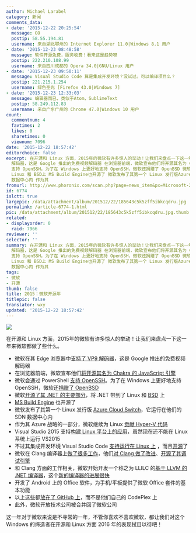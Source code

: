 ```yaml
---
author: Michael Larabel
category: 新闻
comments_data:
- date: '2015-12-22 20:25:54'
  message: GO
  postip: 58.55.194.81
  username: 来自湖北鄂州的 Internet Explorer 11.0|Windows 8.1 用户
- date: '2015-12-23 08:48:58'
  message: 软件开源免费，服务收费！看来这是趋势呀
  postip: 222.210.108.99
  username: 来自四川成都的 Opera 34.0|GNU/Linux 用户
- date: '2015-12-23 09:50:11'
  message: Visual Studio Code 算是集成开发环境？没试过。可以编译项目么？
  postip: 221.215.1.254
  username: 绿色圣光 [Firefox 43.0|Windows 7]
- date: '2015-12-23 12:33:03'
  message: 编辑器而已，类似于Atom，SublimeText
  postip: 58.249.112.83
  username: 来自广东广州的 Chrome 47.0|Windows 10 用户
count:
  commentnum: 4
  favtimes: 2
  likes: 0
  sharetimes: 0
  viewnum: 7096
date: '2015-12-22 18:57:42'
editorchoice: false
excerpt: 在开源和 Linux 方面，2015年的微软有许多惊人的举动！让我们来盘点一下这一年来微软都做了些什么。  微软在其 Edge 浏览器中支持了 VP9
  解码器，这是 Google 推出的免费视频解码器 在浏览器前端，微软宣布他们将开源其名为 Chakra 的 JavaScript 引擎 微软会通过 PowerShell
  支持 OpenSSH。为了在 Windows 上更好地支持 OpenSSH，微软还捐赠了 OpenBSD 微软开源了其 .NET 的主要部分，将 .NET 带到了
  Linux 和 BSD上 MS Build Engine也开源了 微软发布了其第一个 Linux 发行版Azure Cloud Switch，它运行在他们的 SDN
  数据中心内 作为其
fromurl: http://www.phoronix.com/scan.php?page=news_item&px=Microsoft-2015-What-A-Year
id: 6774
islctt: true
largepic: /data/attachment/album/201512/22/185643c5k5zff5ibkcqdru.jpg
permalink: /article-6774-1.html
pic: /data/attachment/album/201512/22/185643c5k5zff5ibkcqdru.jpg.thumb.jpg
related:
- displayorder: 0
  raid: 7966
reviewer: ''
selector: ''
summary: 在开源和 Linux 方面，2015年的微软有许多惊人的举动！让我们来盘点一下这一年来微软都做了些什么。  微软在其 Edge 浏览器中支持了 VP9
  解码器，这是 Google 推出的免费视频解码器 在浏览器前端，微软宣布他们将开源其名为 Chakra 的 JavaScript 引擎 微软会通过 PowerShell
  支持 OpenSSH。为了在 Windows 上更好地支持 OpenSSH，微软还捐赠了 OpenBSD 微软开源了其 .NET 的主要部分，将 .NET 带到了
  Linux 和 BSD上 MS Build Engine也开源了 微软发布了其第一个 Linux 发行版Azure Cloud Switch，它运行在他们的 SDN
  数据中心内 作为其
tags:
- 微软
- 开源
thumb: false
title: 2015：微软开源年
titlepic: false
translator: wxy
updated: '2015-12-22 18:57:42'
---
```


![](/data/attachment/album/201512/22/185643c5k5zff5ibkcqdru.jpg)


在开源和 Linux 方面，2015年的微软有许多惊人的举动！让我们来盘点一下这一年来微软都做了些什么。


* 微软在其 Edge 浏览器中[支持了 VP9 解码器](http://www.phoronix.com/scan.php?page=news_item&px=Microsoft-VP9-Edge-Win)，这是 Google 推出的免费视频解码器
* 在浏览器前端，微软宣布他们[将开源其名为 Chakra 的 JavaScript 引擎](/article-6698-1.html)
* 微软会通过 PowerShell [支持 OpenSSH](/article-6432-1.html)。为了在 Windows 上更好地支持 OpenSSH，微软还[捐赠了 OpenBSD](/article-5786-1.html)
* 微软[开源了其 .NET 的主要部分](/article-4821-1.html)，将 .NET 带到了 Linux 和 [BSD](/article-5416-1.html) 上
* [MS Build Engine](/article-5091-1.html) 也开源了
* 微软发布了其第一个 Linux 发行版 [Azure Cloud Switch](/article-6269-1.html)，它运行在他们的 SDN 数据中心内
* 作为其 Azure 战略的一部分，微软继续为 Linux [贡献 Hyper-V 代码](/article-5230-1.html)
* Visual Studio 2015 支持[构建 Linux 平台上的应用](http://www.phoronix.com/scan.php?page=news_item&px=Visual-Studio-2015-Launches)，虽然现在还不能在 Linux 系统上运行 VS2015
* 不过其集成开发环境 Visual Studio Code [支持运行在 Linux 上](/article-5376-1.html) ，而且[开源](/article-6604-1.html)了
* 微软在 Clang 编译器上[做了很多工作](http://www.phoronix.com/scan.php?page=news_item&px=Microsoft-Clang-Continues)，他们[对 Clang 做了改进](http://www.phoronix.com/scan.php?page=news_item&px=Microsoft-Visual-Clang-Windows)、[开源了其调试引擎](http://www.phoronix.com/scan.php?page=news_item&px=Microsoft-Open-GDB-LLDB)
* 和 Clang 方面的工作相关，微软开始开发一个称之为 LLILC 的[基于 LLVM 的 .NET 编译器](http://www.phoronix.com/scan.php?page=news_item&px=Microsoft-LLVM-dotNET-LLILC)，这个[新的编译器的进展很快](http://www.phoronix.com/scan.php?page=news_item&px=LLILC-6-Month-Update)
* 开发了 Android 上的 Office 软件，为手机/平板提供了微软 Office 套件的基本功能
* 以上这些都[放在了 GitHub 上](http://www.phoronix.com/scan.php?page=news_item&px=Microsoft-CodePlex-To-GitHub)，而不是他们自己的 CodePlex 上
* 此外，微软开放技术公司被合并回了微软公司


这一年对于微软来说是不寻常的一年，不管你喜欢不喜欢微软，都让我们对这个 Windows 的缔造者在开源和 Linux 方面 2016 年的表现拭目以待吧！